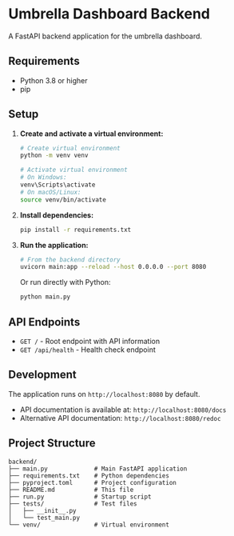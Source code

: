 # Umbrella Dashboard Backend

A FastAPI backend application for the umbrella dashboard.

## Requirements

- Python 3.8 or higher
- pip

## Setup

1. **Create and activate a virtual environment:**

   ```bash
   # Create virtual environment
   python -m venv venv
   
   # Activate virtual environment
   # On Windows:
   venv\Scripts\activate
   # On macOS/Linux:
   source venv/bin/activate
   ```

2. **Install dependencies:**

   ```bash
   pip install -r requirements.txt
   ```

3. **Run the application:**

   ```bash
   # From the backend directory
   uvicorn main:app --reload --host 0.0.0.0 --port 8080
   ```

   Or run directly with Python:

   ```bash
   python main.py
   ```

## API Endpoints

- `GET /` - Root endpoint with API information
- `GET /api/health` - Health check endpoint

## Development

The application runs on `http://localhost:8080` by default.

- API documentation is available at: `http://localhost:8080/docs`
- Alternative API documentation: `http://localhost:8080/redoc`

## Project Structure

```text
backend/
├── main.py             # Main FastAPI application
├── requirements.txt    # Python dependencies
├── pyproject.toml      # Project configuration
├── README.md           # This file
├── run.py              # Startup script
├── tests/              # Test files
│   ├── __init__.py
│   └── test_main.py
└── venv/               # Virtual environment
```
